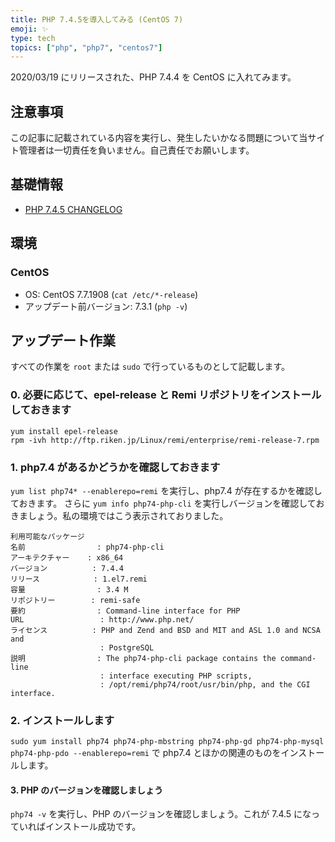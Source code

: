 ```yaml
---
title: PHP 7.4.5を導入してみる (CentOS 7)
emoji: ✨
type: tech
topics: ["php", "php7", "centos7"]
---
```


2020/03/19 にリリースされた、PHP 7.4.4 を CentOS に入れてみます。

## 注意事項

この記事に記載されている内容を実行し、発生したいかなる問題について当サイト管理者は一切責任を負いません。自己責任でお願いします。

## 基礎情報

- [PHP 7.4.5 CHANGELOG](https://www.php.net/ChangeLog-7.php#7.4.5)

## 環境

### CentOS

- OS: CentOS 7.7.1908 (`cat /etc/*-release`)
- アップデート前バージョン: 7.3.1 (`php -v`)

## アップデート作業

すべての作業を `root` または `sudo` で行っているものとして記載します。

### 0. 必要に応じて、epel-release と Remi リポジトリをインストールしておきます

```shell
yum install epel-release
rpm -ivh http://ftp.riken.jp/Linux/remi/enterprise/remi-release-7.rpm
```

### 1. php7.4 があるかどうかを確認しておきます

`yum list php74* --enablerepo=remi` を実行し、php7.4 が存在するかを確認しておきます。
さらに `yum info php74-php-cli` を実行しバージョンを確認しておきましょう。私の環境ではこう表示されておりました。

```text
利用可能なパッケージ
名前                : php74-php-cli
アーキテクチャー    : x86_64
バージョン          : 7.4.4
リリース            : 1.el7.remi
容量                : 3.4 M
リポジトリー        : remi-safe
要約                : Command-line interface for PHP
URL                 : http://www.php.net/
ライセンス          : PHP and Zend and BSD and MIT and ASL 1.0 and NCSA and
                    : PostgreSQL
説明                : The php74-php-cli package contains the command-line
                    : interface executing PHP scripts,
                    : /opt/remi/php74/root/usr/bin/php, and the CGI interface.
```

### 2. インストールします

`sudo yum install php74 php74-php-mbstring php74-php-gd php74-php-mysql php74-php-pdo --enablerepo=remi` で php7.4 とほかの関連のものをインストールします。

#### 3. PHP のバージョンを確認しましょう

`php74 -v` を実行し、PHP のバージョンを確認しましょう。これが 7.4.5 になっていればインストール成功です。
